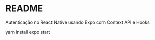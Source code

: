 # README

Autenticação no React Native usando Expo com Context API e Hooks

yarn install
expo start

